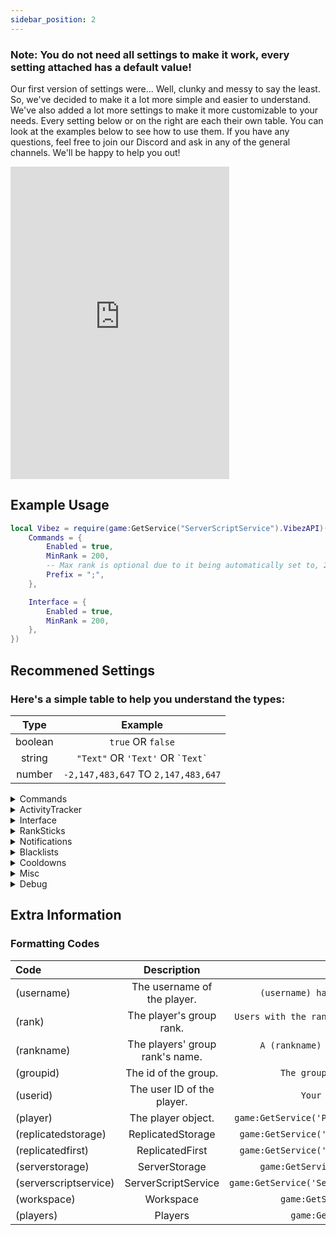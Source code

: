 ```yaml
---
sidebar_position: 2
---
```


<h3>Note: You do not need all settings to make it work, every setting attached has a default value!</h3>

Our first version of settings were... Well, clunky and messy to say the least. So, we've decided to make it a lot more simple and easier to understand. We've also added a lot more settings to make it more customizable to your needs. Every setting below or on the right are each their own table. You can look at the examples below to see how to use them. If you have any questions, feel free to join our Discord and ask in any of the general channels. We'll be happy to help you out!

<iframe src="https://discord.com/widget?id=528920896497516554&theme=dark" width="350" height="500" allowtransparency="true" frameborder="0" sandbox="allow-popups allow-popups-to-escape-sandbox allow-same-origin allow-scripts"></iframe>

## Example Usage

```lua
local Vibez = require(game:GetService("ServerScriptService").VibezAPI)("API KEY", {
    Commands = {
        Enabled = true,
        MinRank = 200,
        -- Max rank is optional due to it being automatically set to, 255.
        Prefix = ";",
    },

    Interface = {
        Enabled = true,
        MinRank = 200,
    },
})
```

## Recommened Settings

<h3>Here's a simple table to help you understand the types:</h3>

|  Type   |               Example                |
| :-----: | :----------------------------------: |
| boolean |          `true` OR `false`           |
| string  | `"Text"` OR `'Text'` OR `` `Text` `` |
| number  | `-2,147,483,647` TO `2,147,483,647`  |

<details>
<summary>Commands</summary>

#### Enabled

Enables chat commands. <br/>
`boolean` <br/>
`false`

#### MinRank

Minimum group rank required. <br/>
`number` <br/>
`255`

#### MaxRank

Maximum group rank required. <br/>
`number` <br/>
`255`

#### Prefix

The prefix to use. <br/>
`string` <br/>
`!`

#### Alias

Creates alias commands for already defined commands. <br/>
`table` <br/>
Example:

```lua
{
    ["Promote"] = "up",
    ["Demote"] = {"de", "down"}
}
```

#### Removed

Removes commands from being used. <br/>
`table` <br/>
Example:

```lua
{
    "Promote"
}
```

</details>

<details>
<summary>ActivityTracker</summary>

#### Enabled

Toggles whether we track the activity of players within your game. <br/>
`boolean` <br/>
`false`

#### MinRank

The minimum rank a staff member needs to be tracked. <br/>
`number` <br/>
`255`

#### MaxRank

The maximum rank a staff member needs to be tracked. <br/>
`number` <br/>
`255`

#### disableWhenInStudio

Toggles whether we stop tracking when in studio play-test. <br/>
`boolean` <br/>
`true`

#### disableWhenAFK

Stops tracking activity when a player goes afk. <br/>
`boolean` <br/>
`false`

#### delayBeforeMarkedAFK

Marks a player as AFK after this delay (along with checks). <br/>
`number` <br/>
`30`

#### kickIfFails

If our activity tracker fails to load for a player, should we kick them? <br/>
`boolean` <br/>
`false`

#### failMessage

If 'kickIfFails' is true, what message would you like to display? <br/>
`string` <br/>
`We were unable to initialize the activity tracker for you. Please rejoin the game.`

</details>

<details>
<summary>Interface</summary>

#### Enabled

Toggles the interface. <br/>
`boolean` <br/>
`false`

#### MinRank

Minimum group rank required. <br/>
`number` <br/>
`255`

#### MaxRank

Maximum group rank required. <br/>
`number` <br/>
`255`

#### useBetaUI ![Beta](https://img.shields.io/badge/BETA-8A2BE2)

Toggles the usage of an interface that's currently in development. <br/>
`boolean` <br/>
`false`

#### nonViewableTabs ![Beta](https://img.shields.io/badge/BETA-8A2BE2)

Anything placed in this array will be immediately disabled from a player's view. <br/>
`table` <br/>
Example:

```lua
{
    "Ranking",
    "Logs"
}
```

#### maxUsersForSelection ![Beta](https://img.shields.io/badge/BETA-8A2BE2)

Maximum users that can be selected on the beta interface. <br/>
`number` <br/>
`5`

#### Suggestions ![Beta](https://img.shields.io/badge/BETA-8A2BE2)

Determines how we handle user suggestions and how they look. <br/>
`table` <br/>

```lua
{
    searchPlayersOutsideServer = false,
    outsideServerTagText = "External",
    outsideServerTagColor = Color3.fromRGB(255, 50, 50),
}
```

#### Activation ![Beta](https://img.shields.io/badge/BETA-8A2BE2)

Changes the behavior of how we handle activation of the new interface. <br/>
`table` <br/>

```lua
{
    Keybind = Enum.KeyCode.RightShift,
    iconButtonPosition = "Center",
    iconButtonImage = "rbxassetid://3610247188",
    iconToolTip = "Vibez UI",
}
```

#### Logs ![Beta](https://img.shields.io/badge/BETA-8A2BE2)

Determines how we handle a player attempting to interact with our server logs. <br/>
`table` <br/>

```lua
{
    Enabled = false,
    MinRank = 255,
}
```

</details>

<details>
<summary>RankSticks</summary>

#### Enabled

Toggles the rank sticks. <br/>
`boolean`
`false`

#### Mode

Determines the behavior the sticks should use. There's currently 2 modes; 'DetectionInFront' (Default) and 'ClickOnPlayer'. DetectionInFront checks for a player who's character is directly in front of you in order for it to work, unlike ClickOnPlayer where the player's character has to be clicked on by your mouse. <br/>
`string` <br/>
`DetectionInFront`

#### Removed

Removes specified rank stick types from being handed to the staff member. <br/>
`array<string>` <br/>

```lua
{}
```

#### MinRank

The minimum rank required to use rank sticks. <br/>
`number` <br/>
`255`

#### MaxRank

The maximum rank required to use rank sticks. <br/>
`number` <br/>
`255`

#### Model

The model/tool to use as the rank sticks. <br/>
[`(Model | Tool)?`](/) <br/>
`nil`

#### Animation

The animation id to use when the stick is activated. <br/>
`table` <br/>

```lua
{
    R6 = 17838471144,
    R15 = 17837716782,
}
```

</details>

<details>
<summary>Notifications</summary>

#### Enabled

Toggles whether notifications show for players. <br/>
`boolean` <br/>
`false`

#### [Font](https://create.roblox.com/docs/reference/engine/datatypes/Font)

The font of the notifications. <br/>
`string` <br/>
`Gotham`

#### FontSize

The font size of the notifications. <br/>
`number` <br/>
`16`

#### keyboardFontSizeMultiplier

Self-explanatory, it multiplies the font size for keyboard players. <br/>
`number` <br/>
`1.25`

#### delayUntilRemoval

How many seconds until the notification disappears. <br/>
`number` <br/>
`20`

#### entranceTweenInfo

Tweening info that determines how notifications will act when they appear on screen. <br/>
`table` <br/>

```lua
{
    Style = "Quint",
    Direction = "InOut",
    timeItTakes = 1,
}
```

#### exitTweenInfo

Tweening info that determines how notifications will act when they leave the screen. <br/>
`table` <br/>

```lua
{
    Style = "Quint",
    Direction = "InOut",
    timeItTakes = 1,
}
```

</details>

<details>
<summary>Blacklists</summary>

#### Enabled

Toggles the blacklisting module. <br/>
`boolean` <br/>
`false`

#### userIsBlacklistedMessage

The message presented to the user when they've been blacklisted. <br/>
`string` <br/>
`You have been blacklisted from the game by &lt;BLACKLISTED_BY&gt; for: &lt;BLACKLIST_REASON&gt;

</details>

<details>
<summary>Cooldowns</summary>

#### Enabled

Toggles whether different actions will have cooldowns associated with the specified **mode**. <br/>
`boolean` <br/>
`false`

#### Mode

Determines how the cooldowns will behave:
- *PerTarget* will add a cooldown to a specific target only. <br/>
- *PerStaff* will add a cooldown to the staff member who used the action. <br/>
- *Both* will add a cooldown to both the staff member and the target. <br/>

`"PerTarget" | "PerStaff" | "Both"` <br/>
`PerTarget`

#### Ranking

Seconds each ranking action will be. <br/>
`number` <br/>
`30`

#### Blacklisting

Seconds each blacklisting action will be. <br/>
`number` <br/>
`30`

</details>

<details>
<summary>Misc</summary>

#### originLoggerText

This text is used in an embed sent from your bot to a logs channel, specifically changes the 'Origin' portion of the embed. <br/>
`string` <br/>
`Game`

#### ignoreWarnings

Ignores warnings thrown from our module. <br/>
`boolean` <br/>
`false`

#### overrideGroupCheckForStudio

Overrides our permissions check when play testing in studio. <br/>
`boolean` <br/>
`false`

#### createGlobalVariables

Toggles whether we create easy access for our api (and your api key) to be used from other **Server** scripts. <br/>
`boolean` <br/>
`false`

</details>

<details>
<summary>Debug</summary>

#### logMessages

Prints a debug message about what the server script is doing. <br />
`boolean` <br/>
`false`

#### logClientMessages

Sends a debug message on the client's end about information of what it's doing. <br />
`boolean` <br/>
`false`

</details>

## Extra Information

### Formatting Codes

| Code                  |           Description           |                                                 Example |
| :-------------------- | :-----------------------------: | ------------------------------------------------------: |
| (username)            |   The username of the player.   |                      `(username) has just been ranked!` |
| (rank)                |    The player's group rank.     | `Users with the rank (rank) were given 3 extra points!` |
| (rankname)            | The players' group rank's name. |              `A (rankname) has just joined the server!` |
| (groupid)             |      The id of the group.       |                          `The group's ID is (groupid).` |
| (userid)              |   The user ID of the player.    |                              `Your UserID is: (userid)` |
| (player)              |       The player object.        |               `game:GetService('Players')[User_Name]` |
| (replicatedstorage)   |        ReplicatedStorage        |                  `game:GetService('ReplicatedStorage')` |
| (replicatedfirst)     |         ReplicatedFirst         |                  `game:GetService('ReplicatedStorage')` |
| (serverstorage)       |          ServerStorage          |                      `game:GetService('ServerStorage')` |
| (serverscriptservice) |       ServerScriptService       |                `game:GetService('ServerScriptService')` |
| (workspace)           |            Workspace            |                          `game:GetService('Workspace')` |
| (players)             |             Players             |                            `game:GetService('Players')` |
